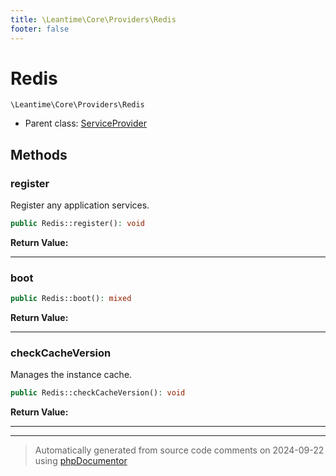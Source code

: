 ```yaml
---
title: \Leantime\Core\Providers\Redis
footer: false
---
```


# Redis




`\Leantime\Core\Providers\Redis`

* Parent class: [ServiceProvider](../../../../classes.md)



## Methods

### register

Register any application services.

```php
public Redis::register(): void
```









**Return Value:**





---
### boot



```php
public Redis::boot(): mixed
```









**Return Value:**





---
### checkCacheVersion

Manages the instance cache.

```php
public Redis::checkCacheVersion(): void
```









**Return Value:**





---


---
> Automatically generated from source code comments on 2024-09-22 using [phpDocumentor](http://www.phpdoc.org/)
